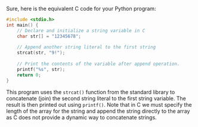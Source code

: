 Sure, here is the equivalent C code for your Python program:

```c
#include <stdio.h>
int main() {
    // Declare and initialize a string variable in C
    char str[] = "12345678";
    
    // Append another string literal to the first string
    strcat(str, "9!");
    
    // Print the contents of the variable after append operation.
    printf("%s", str);
    return 0;
}
```
This program uses the `strcat()` function from the standard library to concatenate (join) the second string literal to the first string variable. The result is then printed out using `printf()`. Note that in C we must specify the length of the array for the string and append the string directly to the array as C does not provide a dynamic way to concatenate strings.
